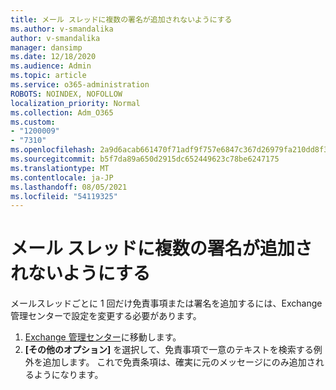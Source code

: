 ```yaml
---
title: メール スレッドに複数の署名が追加されないようにする
ms.author: v-smandalika
author: v-smandalika
manager: dansimp
ms.date: 12/18/2020
ms.audience: Admin
ms.topic: article
ms.service: o365-administration
ROBOTS: NOINDEX, NOFOLLOW
localization_priority: Normal
ms.collection: Adm_O365
ms.custom:
- "1200009"
- "7310"
ms.openlocfilehash: 2a9d6acab661470f71adf9f757e6847c367d26979fa210dd8f35e0ffaaa8dc45
ms.sourcegitcommit: b5f7da89a650d2915dc652449623c78be6247175
ms.translationtype: MT
ms.contentlocale: ja-JP
ms.lasthandoff: 08/05/2021
ms.locfileid: "54119325"
---
```

# <a name="avoid-multiple-signatures-from-being-added-in-an-email-conversation"></a>メール スレッドに複数の署名が追加されないようにする

メールスレッドごとに 1 回だけ免責事項または署名を追加するには、Exchange 管理センターで設定を変更する必要があります。

1. [Exchange 管理センター](https://go.microsoft.com/fwlink/p/?linkid=2059104)に移動します。
2. **[その他のオプション]** を選択して、免責事項で一意のテキストを検索する例外を追加します。 これで免責条項は、確実に元のメッセージにのみ追加されるようになります。

